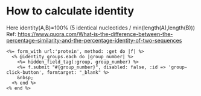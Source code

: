



# How to calculate identity
Here identity(A,B)=100% (5 identical nucleotides / min(length(A),length(B)))
Ref: https://www.quora.com/What-is-the-difference-between-the-percentage-similarity-and-the-percentage-identity-of-two-sequences


```
<%= form_with url:'protein', method: :get do |f| %>
  <% @identity_groups.each do |group_number| %>
    <%= hidden_field_tag(:group, group_number) %>
    <%= f.submit "#{group_number}", disabled: false, :id => 'group-click-button', formtarget: "_blank" %>
    &nbsp;
  <% end %>
<% end %>
```